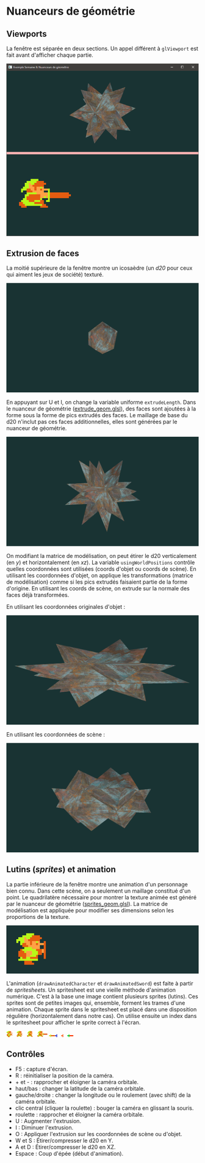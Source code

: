 # Nuanceurs de géométrie

## Viewports

La fenêtre est séparée en deux sections. Un appel différent à `glViewport` est fait avant d'afficher chaque partie.

<img src="doc/window.png"/>

## Extrusion de faces

La moitié supérieure de la fenêtre montre un icosaèdre (un *d20* pour ceux qui aiment les jeux de société) texturé.

<img src="doc/d20_basic.png"/>

En appuyant sur U et I, on change la variable uniforme `extrudeLength`. Dans le nuanceur de géométrie ([extrude_geom.glsl](extrude_geom.glsl)), des faces sont ajoutées à la forme sous la forme de pics extrudés des faces. Le maillage de base du d20 n'inclut pas ces faces additionnelles, elles sont générées par le nuanceur de géométrie.

<img src="doc/d20_extruded.png"/>

On modifiant la matrice de modélisation, on peut étirer le d20 verticalement (en *y*) et horizontalement (en *xz*). La variable `usingWorldPositions` contrôle quelles coordonnées sont utilisées (coords d'objet ou coords de scène). En utilisant les coordonnées d'objet, on applique les transformations (matrice de modélisation) comme si les pics extrudés faisaient partie de la forme d'origine. En utilisant les coords de scène, on extrude sur la normale des faces déjà transformées.

En utilisant les coordonnées originales d'objet :

<img src="doc/d20_extruded_obj_coords.png"/>

En utilisant les coordonnées de scène :

<img src="doc/d20_extruded_world_coords.png"/>

## Lutins (*sprites*) et animation

La partie inférieure de la fenêtre montre une animation d'un personnage bien connu. Dans cette scène, on a seulement un maillage constitué d'un point. Le quadrilatère nécessaire pour montrer la texture animée est généré par le nuanceur de géométrie ([sprites_geom.glsl](sprites_geom.glsl)). La matrice de modélisation est appliquée pour modifier ses dimensions selon les proportions de la texture.

<img src="doc/link_animated.gif"/>

L'animation (`drawAnimatedCharacter` et `drawAnimatedSword`) est faite à partir de *spritesheets*. Un spritesheet est une vieille méthode d'animation numérique. C'est à la base une image contient plusieurs sprites (lutins). Ces sprites sont de petites images qui, ensemble, forment les trames d'une animation. Chaque sprite dans le spritesheet est placé dans une disposition régulière (horizontalement dans notre cas). On utilise ensuite un index dans le spritesheet pour afficher le sprite correct à l'écran.

<img src="link_spritesheet.png"/>

<img src="sword_spritesheet.png"/>

## Contrôles

* F5 : capture d'écran.
* R : réinitialiser la position de la caméra.
* \+ et - :  rapprocher et éloigner la caméra orbitale.
* haut/bas : changer la latitude de la caméra orbitale.
* gauche/droite : changer la longitude ou le roulement (avec shift) de la caméra orbitale.
* clic central (cliquer la roulette) : bouger la caméra en glissant la souris.
* roulette : rapprocher et éloigner la caméra orbitale.
* U : Augmenter l'extrusion.
* I : Diminuer l'extrusion.
* O : Appliquer l'extrusion sur les coordonnées de scène ou d'objet.
* W et S : Étirer/compresser le d20 en Y.
* A et D : Étirer/compresser le d20 en XZ.
* Espace : Coup d'épée (début d'animation).
